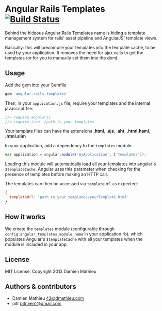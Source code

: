 # Angular Rails Templates [![Build Status](https://secure.travis-ci.org/dmathieu/angular-rails-templates.png?branch=master)](http://travis-ci.org/dmathieu/angular-rails-templates)

Behind the hideous Angular Rails Templates name is hiding a template management system for rails' asset pipeline and AngularJS' template views.

Basically: this will precompile your templates into the template cache, to be used by your application.
It removes the need for ajax calls to get the templates (or for you to manually set them into the dom).

## Usage

Add the gem into your Gemfile

```ruby
gem 'angular-rails-templates'
```

Then, in your `application.js` file, require your templates and the internal javascript file:

```javascript
//= require angularjs
//= require_tree ./path_to_your_templates
```

Your template files can have the extensions **.html**, **.ajs**, **.aht**, **.html.haml**, **.html.slim**

In your application, add a dependency to the `templates` module.

```javascript
var application = angular.module('myApplication', ['templates']);
```

Loading this module will automatically load all your templates into angular's `$templateCache`.
Angular uses this parameter when checking for the presence of templates before making an HTTP call.

The templates can then be accessed via `templateUrl` as expected:

``` javascript
{
  templateUrl: 'path_to_your_templates/yourTemplate.html'
}
```

## How it works

We create the `templates` module (configurable through `config.angular_templates.module_name` in your application.rb), which populates Angular's `$templateCache` with all your templates when the module is included in your app.

## License

MIT License. Copyright 2013 Damien Mathieu

## Authors & contributors

* Damien Mathieu <42@dmathieu.com>
* pitr <pitr.vern@gmail.com>
